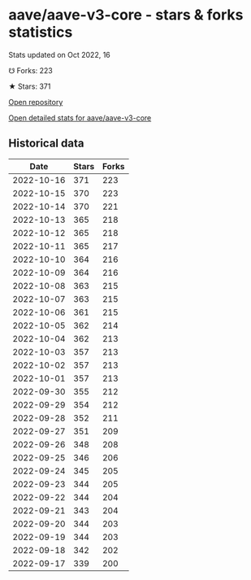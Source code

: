 # aave/aave-v3-core - stars & forks statistics

Stats updated on Oct 2022, 16

☋ Forks: 223

★ Stars: 371

[Open repository](https://github.com/aave/aave-v3-core)

[Open detailed stats for aave/aave-v3-core](https://reviewgithub.com/rep/aave/aave-v3-core)

## Historical data
| Date | Stars | Forks |
|------|-------|-------|
| 2022-10-16 | 371 | 223 | 
| 2022-10-15 | 370 | 223 | 
| 2022-10-14 | 370 | 221 | 
| 2022-10-13 | 365 | 218 | 
| 2022-10-12 | 365 | 218 | 
| 2022-10-11 | 365 | 217 | 
| 2022-10-10 | 364 | 216 | 
| 2022-10-09 | 364 | 216 | 
| 2022-10-08 | 363 | 215 | 
| 2022-10-07 | 363 | 215 | 
| 2022-10-06 | 361 | 215 | 
| 2022-10-05 | 362 | 214 | 
| 2022-10-04 | 362 | 213 | 
| 2022-10-03 | 357 | 213 | 
| 2022-10-02 | 357 | 213 | 
| 2022-10-01 | 357 | 213 | 
| 2022-09-30 | 355 | 212 | 
| 2022-09-29 | 354 | 212 | 
| 2022-09-28 | 352 | 211 | 
| 2022-09-27 | 351 | 209 | 
| 2022-09-26 | 348 | 208 | 
| 2022-09-25 | 346 | 206 | 
| 2022-09-24 | 345 | 205 | 
| 2022-09-23 | 344 | 205 | 
| 2022-09-22 | 344 | 204 | 
| 2022-09-21 | 343 | 204 | 
| 2022-09-20 | 344 | 203 | 
| 2022-09-19 | 344 | 203 | 
| 2022-09-18 | 342 | 202 | 
| 2022-09-17 | 339 | 200 | 

